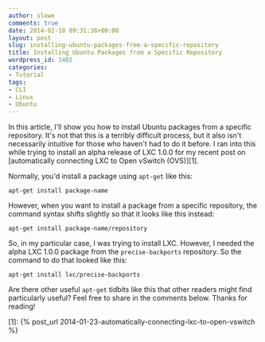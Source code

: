 ```yaml
---
author: slowe
comments: true
date: 2014-02-10 09:31:38+00:00
layout: post
slug: installing-ubuntu-packages-from-a-specific-repository
title: Installing Ubuntu Packages from a Specific Repository
wordpress_id: 3402
categories:
- Tutorial
tags:
- CLI
- Linux
- Ubuntu
---
```


In this article, I'll show you how to install Ubuntu packages from a specific repository. It's not that this is a terribly difficult process, but it also isn't necessarily intuitive for those who haven't had to do it before. I ran into this while trying to install an alpha release of LXC 1.0.0 for my recent post on [automatically connecting LXC to Open vSwitch (OVS)][1].

Normally, you'd install a package using `apt-get` like this:

    apt-get install package-name

However, when you want to install a package from a specific repository, the command syntax shifts slightly so that it looks like this instead:

    apt-get install package-name/repository

So, in my particular case, I was trying to install LXC. However, I needed the alpha LXC 1.0.0 package from the `precise-backports` repository. So the command to do that looked like this:

    apt-get install lxc/precise-backports

Are there other useful `apt-get` tidbits like this that other readers might find particularly useful? Feel free to share in the comments below. Thanks for reading!

[1]: {% post_url 2014-01-23-automatically-connecting-lxc-to-open-vswitch %}
